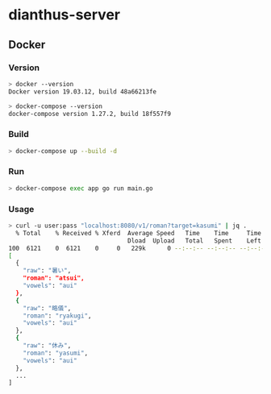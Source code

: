 # dianthus-server

## Docker
  
### Version

```bash
> docker --version
Docker version 19.03.12, build 48a66213fe

> docker-compose --version
docker-compose version 1.27.2, build 18f557f9
```
  
### Build
  
```bash
> docker-compose up --build -d
```
  
### Run
  
```bash
> docker-compose exec app go run main.go
```
  
### Usage
  
```bash
> curl -u user:pass "localhost:8080/v1/roman?target=kasumi" | jq .
  % Total    % Received % Xferd  Average Speed   Time    Time     Time  Current
                                 Dload  Upload   Total   Spent    Left  Speed
100  6121    0  6121    0     0   229k      0 --:--:-- --:--:-- --:--:--  229k
[
  {
    "raw": "暑い",
    "roman": "atsui",
    "vowels": "aui"
  },
  {
    "raw": "略儀",
    "roman": "ryakugi",
    "vowels": "aui"
  },
  {
    "raw": "休み",
    "roman": "yasumi",
    "vowels": "aui"
  },
  ...
]
```